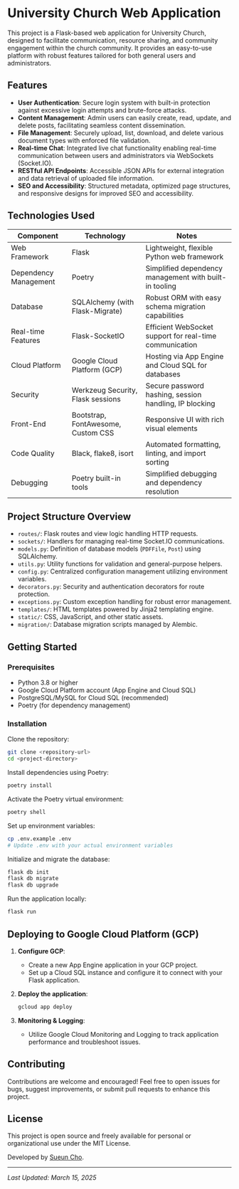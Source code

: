 # University Church Web Application

This project is a Flask-based web application for University Church, designed to facilitate communication, resource sharing, and community engagement within the church community. It provides an easy-to-use platform with robust features tailored for both general users and administrators.

## Features

- **User Authentication**: Secure login system with built-in protection against excessive login attempts and brute-force attacks.
- **Content Management**: Admin users can easily create, read, update, and delete posts, facilitating seamless content dissemination.
- **File Management**: Securely upload, list, download, and delete various document types with enforced file validation.
- **Real-time Chat**: Integrated live chat functionality enabling real-time communication between users and administrators via WebSockets (Socket.IO).
- **RESTful API Endpoints**: Accessible JSON APIs for external integration and data retrieval of uploaded file information.
- **SEO and Accessibility**: Structured metadata, optimized page structures, and responsive designs for improved SEO and accessibility.

## Technologies Used

| Component            | Technology                             | Notes                                                   |
|----------------------|----------------------------------------|---------------------------------------------------------|
| Web Framework        | Flask                                  | Lightweight, flexible Python web framework              |
| Dependency Management| Poetry                                 | Simplified dependency management with built-in tooling  |
| Database             | SQLAlchemy (with Flask-Migrate)        | Robust ORM with easy schema migration capabilities      |
| Real-time Features   | Flask-SocketIO                         | Efficient WebSocket support for real-time communication |
| Cloud Platform       | Google Cloud Platform (GCP)            | Hosting via App Engine and Cloud SQL for databases      |
| Security             | Werkzeug Security, Flask sessions      | Secure password hashing, session handling, IP blocking  |
| Front-End            | Bootstrap, FontAwesome, Custom CSS     | Responsive UI with rich visual elements                 |
| Code Quality         | Black, flake8, isort                    | Automated formatting, linting, and import sorting       |
| Debugging            | Poetry built-in tools                  | Simplified debugging and dependency resolution          |

## Project Structure Overview

- `routes/`: Flask routes and view logic handling HTTP requests.
- `sockets/`: Handlers for managing real-time Socket.IO communications.
- `models.py`: Definition of database models (`PDFFile`, `Post`) using SQLAlchemy.
- `utils.py`: Utility functions for validation and general-purpose helpers.
- `config.py`: Centralized configuration management utilizing environment variables.
- `decorators.py`: Security and authentication decorators for route protection.
- `exceptions.py`: Custom exception handling for robust error management.
- `templates/`: HTML templates powered by Jinja2 templating engine.
- `static/`: CSS, JavaScript, and other static assets.
- `migration/`: Database migration scripts managed by Alembic.

## Getting Started

### Prerequisites

- Python 3.8 or higher
- Google Cloud Platform account (App Engine and Cloud SQL)
- PostgreSQL/MySQL for Cloud SQL (recommended)
- Poetry (for dependency management)

### Installation

Clone the repository:
```bash
git clone <repository-url>
cd <project-directory>
```

Install dependencies using Poetry:
```bash
poetry install
```

Activate the Poetry virtual environment:
```bash
poetry shell
```

Set up environment variables:
```bash
cp .env.example .env
# Update .env with your actual environment variables
```

Initialize and migrate the database:
```bash
flask db init
flask db migrate
flask db upgrade
```

Run the application locally:
```bash
flask run
```

## Deploying to Google Cloud Platform (GCP)

1. **Configure GCP**:
   - Create a new App Engine application in your GCP project.
   - Set up a Cloud SQL instance and configure it to connect with your Flask application.

2. **Deploy the application**:
   ```bash
   gcloud app deploy
   ```

3. **Monitoring & Logging**:
   - Utilize Google Cloud Monitoring and Logging to track application performance and troubleshoot issues.

## Contributing

Contributions are welcome and encouraged! Feel free to open issues for bugs, suggest improvements, or submit pull requests to enhance this project.

## License

This project is open source and freely available for personal or organizational use under the MIT License.

Developed by [Sueun Cho](https://github.com/sueun-dev).

---

_Last Updated: March 15, 2025_

